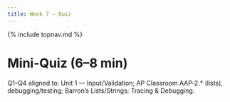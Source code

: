 ```yaml
---
title: Week 7 — Quiz
---
```

{% include topnav.md %}

# Mini-Quiz (6–8 min)

Q1–Q4 aligned to: Unit 1 — Input/Validation; AP Classroom AAP‑2.* (lists), debugging/testing; Barron’s Lists/Strings; Tracing & Debugging.

